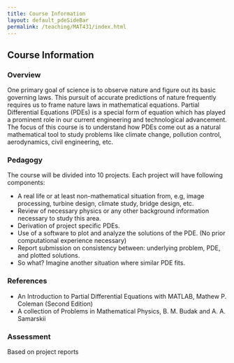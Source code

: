 ```yaml
---
title: Course Information
layout: default_pdeSideBar
permalink: /teaching/MAT431/index.html
---
```


Course Information
------------------

### Overview
One primary goal of science is to observe nature and figure out its  basic governing laws. This pursuit of accurate predictions of nature frequently requires us to frame nature laws in mathematical equations. Partial Differential Equations (PDEs) is a special form of equation which has played a prominent role in our current engineering and technological advancement. The focus of this course is to understand how PDEs come out as a natural mathematical tool to study problems like  climate change,  pollution control, aerodynamics, civil engineering, etc. 

### Pedagogy
The course will be divided into 10 projects. Each project will have following components:

* A real life or at least non-mathematical situation from, e.g, image processing, turbine design, climate study, bridge design,  etc.
* Review of necessary physics or any other background information necessary to study this area.
* Derivation of project specific PDEs.
* Use of a software to plot and analyze the solutions of the PDE. (No prior computational experience necessary)
* Report submission on consistency between: underlying problem, PDE, and plotted solutions.
* So what? Imagine another situation where similar PDE fits.

### References
- An Introduction to Partial Differential Equations with MATLAB, Mathew P. Coleman (Second Edition)
- A collection of Problems in Mathematical Physics, B. M. Budak and A. A. Samarskii

### Assessment 

Based on project reports
